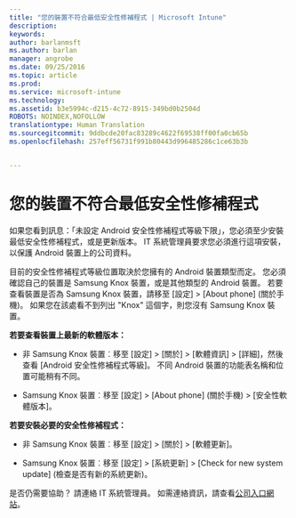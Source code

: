 ```yaml
---
title: "您的裝置不符合最低安全性修補程式 | Microsoft Intune"
description: 
keywords: 
author: barlanmsft
ms.author: barlan
manager: angrobe
ms.date: 09/25/2016
ms.topic: article
ms.prod: 
ms.service: microsoft-intune
ms.technology: 
ms.assetid: b3e5994c-d215-4c72-8915-349bd0b2504d
ROBOTS: NOINDEX,NOFOLLOW
translationtype: Human Translation
ms.sourcegitcommit: 9ddbcde20fac83289c4622f69538ff00fa0cb65b
ms.openlocfilehash: 257eff56731f991b80443d996485286c1ce63b3b


---
```


# <a name="your-device-does-not-meet-the-minimum-security-patch"></a>您的裝置不符合最低安全性修補程式

如果您看到訊息：「未設定 Android 安全性修補程式等級下限」，您必須至少安裝最低安全性修補程式，或是更新版本。 IT 系統管理員要求您必須進行這項安裝，以保護 Android 裝置上的公司資料。

目前的安全性修補程式等級位置取決於您擁有的 Android 裝置類型而定。 您必須確認自己的裝置是 Samsung Knox 裝置，或是其他類型的 Android 裝置。 若要查看裝置是否為 Samsung Knox 裝置，請移至 [設定] > [About phone] (關於手機)。 如果您在該處看不到列出 "Knox" 這個字，則您沒有 Samsung Knox 裝置。

**若要查看裝置上最新的軟體版本：**

- 非 Samsung Knox 裝置︰移至 [設定]  >  [關於]  >  [軟體資訊]  >  [詳細]，然後查看 [Android 安全性修補程式等級]。 不同 Android 裝置的功能表名稱和位置可能稍有不同。

- Samsung Knox 裝置︰移至 [設定]  >  [About phone] (關於手機)  >  [安全性軟體版本]。

**若要安裝必要的安全性修補程式：**

- 非 Samsung Knox 裝置︰移至 [設定]  >  [關於]  >  [軟體更新]。

- Samsung Knox 裝置︰移至 [設定]  >  [系統更新]  >  [Check for new system update] (檢查是否有新的系統更新)。

是否仍需要協助？ 請連絡 IT 系統管理員。 如需連絡資訊，請查看[公司入口網站](http://portal.manage.microsoft.com)。



<!--HONumber=Nov16_HO1-->


